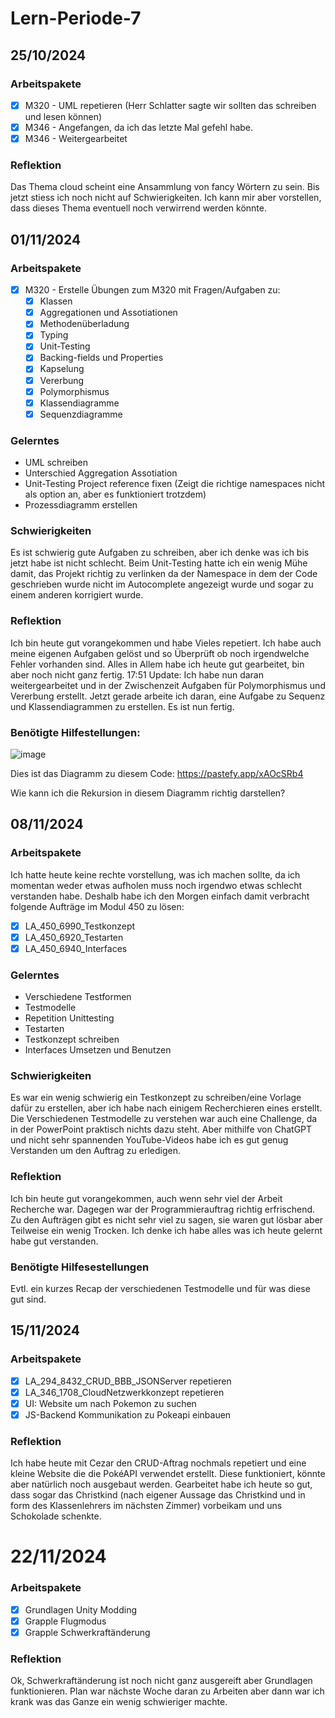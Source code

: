 # Lern-Periode-7

## 25/10/2024
### Arbeitspakete
- [x] M320 - UML repetieren (Herr Schlatter sagte wir sollten das schreiben und lesen können)
- [x] M346 - Angefangen, da ich das letzte Mal gefehl habe.
- [x] M346 - Weitergearbeitet

### Reflektion
Das Thema cloud scheint eine Ansammlung von fancy Wörtern zu sein. Bis jetzt stiess ich noch nicht auf Schwierigkeiten. Ich kann mir aber vorstellen, dass dieses Thema eventuell noch verwirrend werden könnte.

## 01/11/2024
### Arbeitspakete
- [x] M320 - Erstelle Übungen zum M320 mit Fragen/Aufgaben zu:
  - [x] Klassen
  - [x] Aggregationen und Assotiationen
  - [x] Methodenüberladung
  - [x] Typing
  - [x] Unit-Testing
  - [x] Backing-fields und Properties
  - [x] Kapselung
  - [x] Vererbung
  - [x] Polymorphismus
  - [x] Klassendiagramme
  - [x] Sequenzdiagramme

### Gelerntes
- UML schreiben
- Unterschied Aggregation Assotiation
- Unit-Testing Project reference fixen (Zeigt die richtige namespaces nicht als option an, aber es funktioniert trotzdem)
- Prozessdiagramm erstellen

### Schwierigkeiten
Es ist schwierig gute Aufgaben zu schreiben, aber ich denke was ich bis jetzt habe ist nicht schlecht. Beim Unit-Testing hatte ich ein wenig Mühe damit, das Projekt richtig zu verlinken da der Namespace in dem der Code geschrieben wurde nicht im Autocomplete angezeigt wurde und sogar zu einem anderen korrigiert wurde. 

### Reflektion
Ich bin heute gut vorangekommen und habe Vieles repetiert. Ich habe auch meine eigenen Aufgaben gelöst und so Überprüft ob noch irgendwelche Fehler vorhanden sind. Alles in Allem habe ich heute gut gearbeitet, bin aber noch nicht ganz fertig. 17:51 Update: Ich habe nun daran weitergearbeitet und in der Zwischenzeit Aufgaben für Polymorphismus und Vererbung erstellt. Jetzt gerade arbeite ich daran, eine Aufgabe zu Sequenz und Klassendiagrammen zu erstellen. Es ist nun fertig.



### Benötigte Hilfestellungen:

![image](https://github.com/user-attachments/assets/ef2dabdc-f870-4063-97d7-a7de6d7893ed)

Dies ist das Diagramm zu diesem Code: https://pastefy.app/xAOcSRb4

Wie kann ich die Rekursion in diesem Diagramm richtig darstellen?


## 08/11/2024
### Arbeitspakete
Ich hatte heute keine rechte vorstellung, was ich machen sollte, da ich momentan weder etwas aufholen muss noch irgendwo etwas schlecht verstanden habe. Deshalb habe ich den Morgen einfach damit verbracht folgende Aufträge im Modul 450 zu lösen:
- [x] LA_450_6990_Testkonzept
- [x] LA_450_6920_Testarten
- [x] LA_450_6940_Interfaces

### Gelerntes
- Verschiedene Testformen
- Testmodelle
- Repetition Unittesting
- Testarten
- Testkonzept schreiben
- Interfaces Umsetzen und Benutzen

### Schwierigkeiten
Es war ein wenig schwierig ein Testkonzept zu schreiben/eine Vorlage dafür zu erstellen, aber ich habe nach einigem Recherchieren eines erstellt. Die Verschiedenen Testmodelle zu verstehen war auch eine Challenge, da in der PowerPoint praktisch nichts dazu steht. Aber mithilfe von ChatGPT und nicht sehr spannenden YouTube-Videos habe ich es gut genug Verstanden um den Auftrag zu erledigen.

### Reflektion
Ich bin heute gut vorangekommen, auch wenn sehr viel der Arbeit Recherche war. Dagegen war der Programmierauftrag richtig erfrischend. Zu den Aufträgen gibt es nicht sehr viel zu sagen, sie waren gut lösbar aber Teilweise ein wenig Trocken. Ich denke ich habe alles was ich heute gelernt habe gut verstanden.

### Benötigte Hilfesestellungen
Evtl. ein kurzes Recap der verschiedenen Testmodelle und für was diese gut sind.


## 15/11/2024
### Arbeitspakete
- [x] LA_294_8432_CRUD_BBB_JSONServer repetieren
- [x] LA_346_1708_CloudNetzwerkkonzept repetieren
- [x] UI: Website um nach Pokemon zu suchen
- [x] JS-Backend Kommunikation zu Pokeapi einbauen

### Reflektion
Ich habe heute mit Cezar den CRUD-Aftrag nochmals repetiert und eine kleine Website die die PokéAPI verwendet erstellt. Diese funktioniert, könnte aber natürlich noch ausgebaut werden. Gearbeitet habe ich heute so gut, dass sogar das Christkind (nach eigener Aussage das Christkind und in form des Klassenlehrers im nächsten Zimmer) vorbeikam und uns Schokolade schenkte.

# 22/11/2024
### Arbeitspakete
- [x] Grundlagen Unity Modding
- [x] Grapple Flugmodus
- [x] Grapple Schwerkraftänderung

### Reflektion
Ok, Schwerkraftänderung ist noch nicht ganz ausgereift aber Grundlagen funktionieren. Plan war nächste Woche daran zu Arbeiten aber dann war ich krank was das Ganze ein wenig schwieriger machte.
